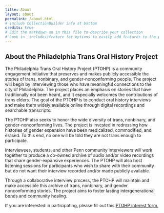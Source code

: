 ```yaml
---
title: About
layout: about
permalink: /about.html
# include CollectionBuilder info at bottom
credits: true
# Edit the markdown on in this file to describe your collection
# Look in _includes/feature for options to easily add features to the page
---
```


<!-- {% include feature/jumbotron.html objectid="https://cdil.lib.uidaho.edu/images/palouse_sm.jpg" %}  -->

<!-- {% include feature/nav-menu.html sections="About CollectionBuilder CSV" %} -->

## About the Philadelphia Trans Oral History Project

The Philadelphia Trans Oral History Project (PTOHP) is a community engagement initiative that preserves and makes publicly accessible the stories of trans, nonbinary, and gender-nonconforming people. The project will begin by interviewing those who have meaningful connections to the city of Philadelphia. The project places an emphasis on stories that have traditionally not been heard, and it especially welcomes the contributions of trans elders. The goal of the PTOHP is to conduct oral history interviews and make them widely available online through digital recordings and searchable transcripts. 

The PTOHP also seeks to honor the wide diversity of trans, nonbinary, and gender-nonconforming lives. The project is invested in redressing how histories of gender expansion have been medicalized, commodified, and erased. To this end, no one will be told they are not trans enough to participate. 

Interviewees, students, and other Penn community interviewers will work together to produce a co-owned archive of audio and/or video recordings that share gender-expansive experiences. The PTOHP will also host listening sessions for participants who wish to share with their community but do not want their interview recorded and/or made publicly available. 

Through a collaborative interview process, the PTOHP will maintain and make accessible this archive of trans, nonbinary, and gender nonconforming stories. The project aims to foster lasting intergenerational bonds and community healing.  

If you are interested in participating, please fill out this <a href="https://docs.google.com/forms/d/e/1FAIpQLSee7AGa7hrLdMeoL9S-LPW2byMksj5SIKWiXSHeQnc7CaD6zw/viewform">PTOHP interest form.</a>